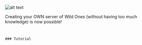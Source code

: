 ![alt text](https://i.imgur.com/7PQcSez.png)


Creating your OWN server of Wild Ones (without having too much knowledge) is now possible!

```


### Tutorial
